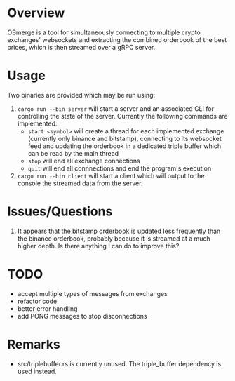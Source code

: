 # Overview

OBmerge is a tool for simultaneously connecting to multiple crypto exchanges' websockets and extracting the combined orderbook of the best prices, which is then streamed over a gRPC server.

# Usage

Two binaries are provided which may be run using:

1. `cargo run --bin server` will start a server and an associated CLI for controlling the state of the server. Currently the following commands are implemented:
    -  `start <symbol>` will create a thread for each implemented exchange (currently only binance and bitstamp), connecting to its websocket feed and updating the orderbook in a dedicated triple buffer which can be read by the main thread
    - `stop` will end all exchange connections
    - `quit` will end all connnections and end the program's execution
2. `cargo run --bin client` will start a client which will output to the console the streamed data from the server.

# Issues/Questions
1. It appears that the bitstamp orderbook is updated less frequently than the binance orderbook, probably because it is streamed at a much higher depth. Is there anything I can do to improve this?

# TODO
- accept multiple types of messages from exchanges
- refactor code
- better error handling
- add PONG messages to stop disconnections

# Remarks
- src/triplebuffer.rs is currently unused. The triple_buffer dependency is used instead.